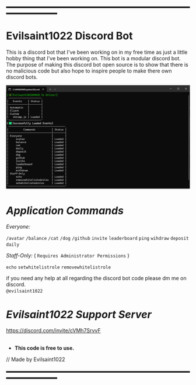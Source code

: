 ▬▬▬▬▬▬▬▬▬▬▬▬▬▬▬▬▬▬▬▬▬▬▬▬▬▬▬▬▬▬▬▬▬▬▬▬▬▬▬▬▬▬▬▬▬▬

# Evilsaint1022 Discord Bot

This is a discord bot that I've been working on in my free time as just a little hobby thing that I've been working on. This bot is a modular discord bot.
The purpose of making this discord bot open source is to show that there is no malicious code but also hope to inspire people to make there own discord bots.

![alt text](./src/Utilities/README.md/Console_Terminal.png)

# _Application Commands_

*Everyone:*

`/avatar`
`/balance`
`/cat`
`/dog`
`/github`
`invite`
`leaderboard`
`ping`
`wihdraw`
`deposit`
`daily`

*Staff-Only:* ( `Requires Administrator Permissions` )

`echo`
`setwhitelistrole`
`removewhitelistrole`

if you need any help at all regarding the discord bot code please dm me on discord.   
`@evilsaint1022`

# _Evilsaint1022 Support Server_   
https://discord.com/invite/cVMh7SrvvF                             
‎ 
‎ 
- **This code is free to use.**

// Made by Evilsaint1022

▬▬▬▬▬▬▬▬▬▬▬▬▬▬▬▬▬▬▬▬▬▬▬▬▬▬▬▬▬▬▬▬▬▬▬▬▬▬▬▬▬▬▬▬▬▬